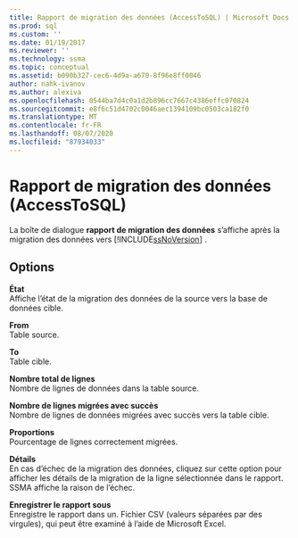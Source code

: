 ```yaml
---
title: Rapport de migration des données (AccessToSQL) | Microsoft Docs
ms.prod: sql
ms.custom: ''
ms.date: 01/19/2017
ms.reviewer: ''
ms.technology: ssma
ms.topic: conceptual
ms.assetid: b090b327-cec6-4d9a-a670-8f96e8ff0046
author: nahk-ivanov
ms.author: alexiva
ms.openlocfilehash: 0544ba7d4c0a1d2b896cc7667c4386effc070824
ms.sourcegitcommit: e8f6c51d4702c0046aec1394109bc0503ca182f0
ms.translationtype: MT
ms.contentlocale: fr-FR
ms.lasthandoff: 08/07/2020
ms.locfileid: "87934033"
---
```

# <a name="data-migration-report-accesstosql"></a>Rapport de migration des données (AccessToSQL)
La boîte de dialogue **rapport de migration des données** s’affiche après la migration des données vers [!INCLUDE[ssNoVersion](../../includes/ssnoversion-md.md)] .  
  
## <a name="options"></a>Options  
**État**  
Affiche l’état de la migration des données de la source vers la base de données cible.  
  
**From**  
Table source.  
  
**To**  
Table cible.  
  
**Nombre total de lignes**  
Nombre de lignes de données dans la table source.  
  
**Nombre de lignes migrées avec succès**  
Nombre de lignes de données migrées avec succès vers la table cible.  
  
**Proportions**  
Pourcentage de lignes correctement migrées.  
  
**Détails**  
En cas d’échec de la migration des données, cliquez sur cette option pour afficher les détails de la migration de la ligne sélectionnée dans le rapport. SSMA affiche la raison de l’échec.  
  
**Enregistrer le rapport sous**  
Enregistre le rapport dans un. Fichier CSV (valeurs séparées par des virgules), qui peut être examiné à l’aide de Microsoft Excel.  
  
